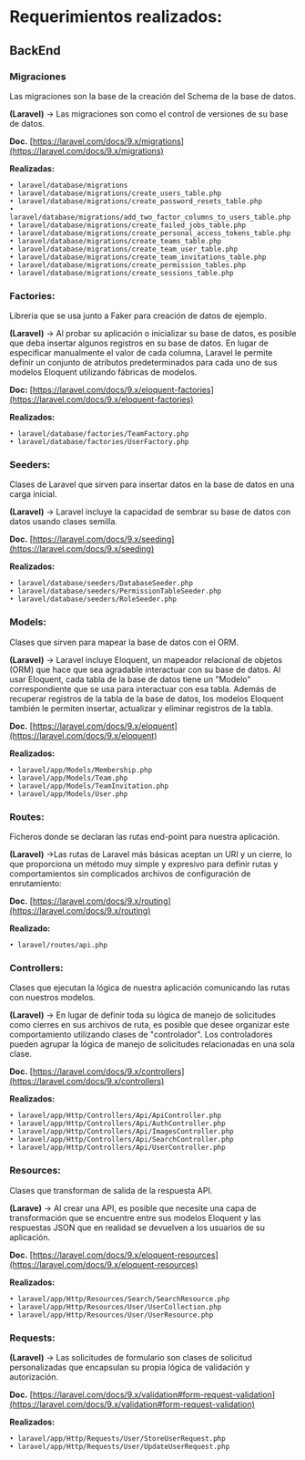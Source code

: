 # Requerimientos realizados:

## BackEnd

### Migraciones 

Las migraciones son la base de la creación del Schema de la base de datos.

**(Laravel)** → Las migraciones son como el control de versiones de su base de datos.

**Doc.** [https://laravel.com/docs/9.x/migrations](https://laravel.com/docs/9.x/migrations)

**Realizadas:**

    • laravel/database/migrations
    • laravel/database/migrations/create_users_table.php
    • laravel/database/migrations/create_password_resets_table.php
    • laravel/database/migrations/add_two_factor_columns_to_users_table.php
    • laravel/database/migrations/create_failed_jobs_table.php
    • laravel/database/migrations/create_personal_access_tokens_table.php
    • laravel/database/migrations/create_teams_table.php
    • laravel/database/migrations/create_team_user_table.php
    • laravel/database/migrations/create_team_invitations_table.php
    • laravel/database/migrations/create_permission_tables.php
    • laravel/database/migrations/create_sessions_table.php

### Factories:

Libreria que se usa junto a Faker para creación de datos de ejemplo.

**(Laravel)** → Al probar su aplicación o inicializar su base de datos, es posible que deba insertar algunos registros en su base de datos. En lugar de especificar manualmente el valor de cada columna, Laravel le permite definir un conjunto de atributos predeterminados para cada uno de sus modelos Eloquent utilizando fábricas de modelos.

**Doc:** [https://laravel.com/docs/9.x/eloquent-factories](https://laravel.com/docs/9.x/eloquent-factories)

**Realizados:**

    • laravel/database/factories/TeamFactory.php
    • laravel/database/factories/UserFactory.php

### Seeders:

Clases de Laravel que sirven para insertar datos en la base de datos en una carga inicial.

**(Laravel)** → Laravel incluye la capacidad de sembrar su base de datos con datos usando clases semilla. 

**Doc.** [https://laravel.com/docs/9.x/seeding](https://laravel.com/docs/9.x/seeding)

**Realizados:**

    • laravel/database/seeders/DatabaseSeeder.php
    • laravel/database/seeders/PermissionTableSeeder.php
    • laravel/database/seeders/RoleSeeder.php

### Models:

Clases que sirven para mapear la base de datos con el ORM.

**(Laravel)** → Laravel incluye Eloquent, un mapeador relacional de objetos (ORM) que hace que sea agradable interactuar con su base de datos. Al usar Eloquent, cada tabla de la base de datos tiene un "Modelo" correspondiente que se usa para interactuar con esa tabla. Además de recuperar registros de la tabla de la base de datos, los modelos Eloquent también le permiten insertar, actualizar y eliminar registros de la tabla.

**Doc.** [https://laravel.com/docs/9.x/eloquent](https://laravel.com/docs/9.x/eloquent)

**Realizados:** 

    • laravel/app/Models/Membership.php
    • laravel/app/Models/Team.php
    • laravel/app/Models/TeamInvitation.php
    • laravel/app/Models/User.php

### Routes:

Ficheros donde se declaran las rutas end-point  para nuestra aplicación.

**(Laravel)** →Las rutas de Laravel más básicas aceptan un URI y un cierre, lo que proporciona un método muy simple y expresivo para definir rutas y comportamientos sin complicados archivos de configuración de enrutamiento:

**Doc.** [https://laravel.com/docs/9.x/routing](https://laravel.com/docs/9.x/routing)

**Realizado:**

    • laravel/routes/api.php

### Controllers:

Clases que ejecutan la lógica de nuestra aplicación comunicando las rutas con nuestros modelos.

**(Laravel)** → En lugar de definir toda su lógica de manejo de solicitudes como cierres en sus archivos de ruta, es posible que desee organizar este comportamiento utilizando clases de "controlador". Los controladores pueden agrupar la lógica de manejo de solicitudes relacionadas en una sola clase.

**Doc.** [https://laravel.com/docs/9.x/controllers](https://laravel.com/docs/9.x/controllers)

**Realizados:**

    • laravel/app/Http/Controllers/Api/ApiController.php
    • laravel/app/Http/Controllers/Api/AuthController.php
    • laravel/app/Http/Controllers/Api/ImagesController.php
    • laravel/app/Http/Controllers/Api/SearchController.php
    • laravel/app/Http/Controllers/Api/UserController.php

### Resources:

Clases que transforman de salida de la respuesta API.

**(Larave)** → Al crear una API, es posible que necesite una capa de transformación que se encuentre entre sus modelos Eloquent y las respuestas JSON que en realidad se devuelven a los usuarios de su aplicación.

**Doc.** [https://laravel.com/docs/9.x/eloquent-resources](https://laravel.com/docs/9.x/eloquent-resources)

**Realizados:**

    • laravel/app/Http/Resources/Search/SearchResource.php
    • laravel/app/Http/Resources/User/UserCollection.php
    • laravel/app/Http/Resources/User/UserResource.php

### Requests:

**(Laravel)** -> Las solicitudes de formulario son clases de solicitud personalizadas que encapsulan su propia lógica de validación y autorización.

**Doc.** [https://laravel.com/docs/9.x/validation#form-request-validation](https://laravel.com/docs/9.x/validation#form-request-validation)

**Realizados:**

    • laravel/app/Http/Requests/User/StoreUserRequest.php
    • laravel/app/Http/Requests/User/UpdateUserRequest.php
